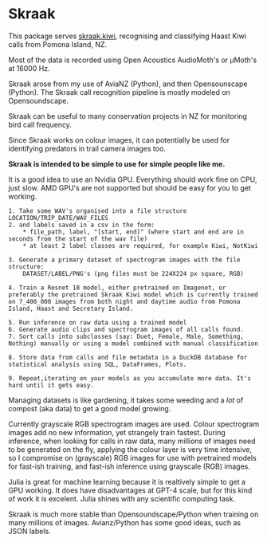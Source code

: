 # Skraak

This package serves [skraak.kiwi](https://skraak.kiwi), recognising and classifying Haast Kiwi calls from Pomona Island, NZ. 

Most of the data is recorded using Open Acoustics AudioMoth's or μMoth's at 16000 Hz.

Skraak arose from my use of AviaNZ (Python), and then Opensounscape (Python). The Skraak call recognition pipeline is mostly modeled on Opensoundscape.

Skraak can be useful to many conservation projects in NZ for monitoring bird call frequency. 

Since Skraak works on colour images, it can potentially be used for identifying predators in trail camera images too.

__Skraak is intended to be simple to use for simple people like me.__

It is a good idea to use an Nvidia GPU. Everything should work fine on CPU, just slow. AMD GPU's are not supported but should be easy for you to get working.

```
1. Take some WAV's organised into a file structure LOCATION/TRIP_DATE/WAV_FILES 
2. and labels saved in a csv in the form:
    * file_path, label, "[start, end]" (where start and end are in seconds from the start of the wav file)
    * at least 2 label classes are required, for example Kiwi, NotKiwi

3. Generate a primary dataset of spectrogram images with the file structure:
    DATASET/LABEL/PNG's (png files must be 224X224 px square, RGB)

4. Train a Resnet 18 model, either pretrained on Imagenet, or preferably the pretrained Skraak Kiwi model which is currently trained on 7_400_000 images from both night and daytime audio from Pomona Island, Haast and Secretary Island.

5. Run inference on raw data using a trained model
6. Generate audio clips and spectrogram images of all calls found.
7. Sort calls into subclasses (say: Duet, Female, Male, Something, Nothing) manually or using a model combined with manual classification

8. Store data from calls and file metadata in a DuckDB database for statistical analysis using SQL, DataFrames, Plots.

9. Repeat,iterating on your models as you accumulate more data. It's hard until it gets easy.
```

Managing datasets is like gardening, it takes some weeding and a _lot_ of compost (aka data) to get a good model growing. 

Currently grayscale RGB spectrogram images are used. Colour spectrogram images add no new information, yet strangely train fastest. During inference, when looking for calls in raw data, many millions of images need to be generated on the fly, applying the colour layer is very time intensive, so I compromise on (grayscale) RGB images for use with pretrained models for fast-ish training, and fast-ish inference using grayscale (RGB) images.

Julia is great for machine learning because it is realtively simple to get a GPU working. It does have disadvantages at GPT-4 scale, but for this kind of work it is excelent. Julia shines with any scientific computing task.

Skraak is much more stable than Opensoundscape/Python when training on many millions of images. Avianz/Python has some good ideas, such as JSON labels.



